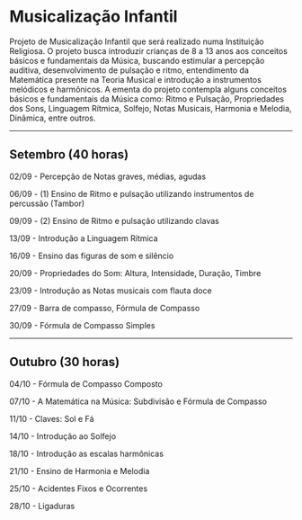 # Musicalização Infantil

Projeto de Musicalização Infantil que será realizado numa Instituição Religiosa. O projeto busca introduzir crianças de 8 a 13 anos aos conceitos básicos e fundamentais da Música, buscando estimular a percepção auditiva, desenvolvimento de pulsação e ritmo, entendimento da Matemática presente na Teoria Musical e introdução a instrumentos melódicos e harmônicos. A ementa do projeto contempla alguns conceitos básicos e fundamentais da Música como: Ritmo e Pulsação, Propriedades dos Sons, Linguagem Rítmica, Solfejo, Notas Musicais, Harmonia e Melodia, Dinâmica, entre outros.

----------------------
## Setembro (40 horas)

02/09 - Percepção de Notas graves, médias, agudas

06/09 - (1) Ensino de Ritmo e pulsação utilizando instrumentos de percussão (Tambor)

09/09 - (2) Ensino de Ritmo e pulsação utilizando clavas

13/09 - Introdução a Linguagem Rítmica

16/09 - Ensino das figuras de som e silêncio

20/09 - Propriedades do Som: Altura, Intensidade, Duração, Timbre

23/09 - Introdução as Notas musicais com flauta doce

27/09 - Barra de compasso, Fórmula de Compasso

30/09 - Fórmula de Compasso Simples

---------------------
## Outubro (30 horas)

04/10 - Fórmula de Compasso Composto

07/10 - A Matemática na Música: Subdivisão e Fórmula de Compasso

11/10 - Claves: Sol e Fá

14/10 - Introdução ao Solfejo

18/10 - Introdução as escalas harmônicas

21/10 - Ensino de Harmonia e Melodia

25/10 - Acidentes Fixos e Ocorrentes

28/10 - Ligaduras


